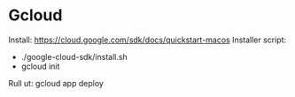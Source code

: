 

# Gcloud
Install: https://cloud.google.com/sdk/docs/quickstart-macos
Installer script:
* ./google-cloud-sdk/install.sh 
* gcloud init

Rull ut: gcloud app deploy 
